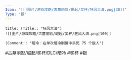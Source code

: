 ```yaml
---
Icon: "![[图片/游戏攻略/古墓丽影/崛起/奖杯/狂风大浪.png|30]]"
Type: "银"
---
```

```ad-common-silver-trophy
title: (Title:: "狂风大浪")
![[图片/游戏攻略/古墓丽影/崛起/奖杯/狂风大浪.png|100]]

(Comment:: "暗冷：在单次暗冷剧情中杀死 75 个敌人")
```

#古墓丽影/崛起/奖杯/DLC/暗冷 #奖杯 #银

